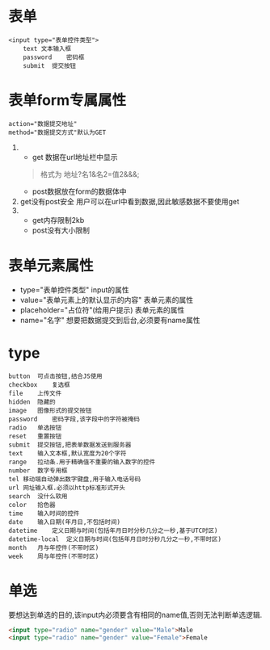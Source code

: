 # 表单
    <input type="表单控件类型">
        text 文本输入框
        password    密码框
        submit  提交按钮

# 表单form专属属性
    action="数据提交地址"
    method="数据提交方式"默认为GET
1. + get 数据在url地址栏中显示
    > 格式为 地址?名1&名2=值2&&&;
    + post数据放在form的数据体中
2. get没有post安全 用户可以在url中看到数据,因此敏感数据不要使用get
3. + get内存限制2kb
    + post没有大小限制

# 表单元素属性
+ type="表单控件类型"       input的属性
+ value="表单元素上的默认显示的内容"        表单元素的属性
+ placeholder="占位符"(给用户提示)        表单元素的属性
+ name="名字"       想要把数据提交到后台,必须要有name属性

# type
    button  可点击按钮,结合JS使用
    checkbox    复选框
    file    上传文件
    hidden  隐藏的
    image   图像形式的提交按钮
    password    密码字段,该字段中的字符被掩码
    radio   单选按钮
    reset   重置按钮
    submit  提交按钮,把表单数据发送到服务器
    text    输入文本框,默认宽度为20个字符
    range   拉动条.用于精确值不重要的输入数字的控件
    number  数字专用框
    tel 移动端自动弹出数字键盘,用于输入电话号码
    url 网址输入框.必须以http标准形式开头
    search  没什么软用
    color   拾色器
    time    输入时间的控件
    date    输入日期(年月日,不包括时间)
    datetime    定义日期与时间(包括年月日时分秒几分之一秒,基于UTC时区)
    datetime-local  定义日期与时间(包括年月日时分秒几分之一秒,不带时区)
    month   月与年控件(不带时区)
    week    周与年控件(不带时区)

# 单选
要想达到单选的目的,该input内必须要含有相同的name值,否则无法判断单选逻辑.
``` html
<input type="radio" name="gender" value="Male">Male
<input type="radio" name="gender" value="Female">Female
```